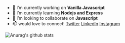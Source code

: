 - 🔭 I’m currently working on **Vanilla Javascript**  
- 🌱 I’m currently learning **Nodejs and Express**
- 👯 I’m looking to collaborate on  **Javascript**  
- 📫 would love to connect!  [Twitter](https://twitter.com/anirket) [LinkedIn](https://www.linkedin.com/in/aniket-kulkarni-908557188/) [Instagram](https://www.instagram.com/anirket/?hl=en)

![Anurag's github stats](https://github-readme-stats.vercel.app/api?username=anirket&hide=stars&show_icons=true&theme=dark)

